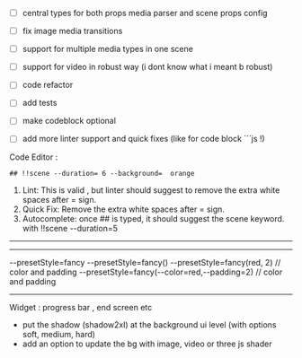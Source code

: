 - [ ] central types for both props media parser and scene props config
- [ ] fix image media transitions
- [ ] support for multiple media types in one scene
- [ ] support for video in robust way (i dont know what i meant b robust)
- [ ] code refactor
- [ ] add tests
- [ ] make codeblock optional
- [ ] add more linter support and quick fixes (like for code block ```js !)




Code Editor : 
 
```
## !!scene --duration= 6 --background=  orange
```
1. Lint:  This is valid , but linter should suggest to remove the extra white spaces after = sign.
2. Quick Fix:  Remove the extra white spaces after = sign.
3. Autocomplete: once ## is typed, it should suggest the scene keyword. with !!scene --duration=5 



---
-----
--presetStyle=fancy 
--presetStyle=fancy()
--presetStyle=fancy(red, 2) // color and padding
--presetStyle=fancy(--color=red,--padding=2) // color and padding

----
Widget : progress bar , end screen etc
- put the shadow (shadow2xl) at the background ui level (with options soft, medium, hard)
- add an option to update the bg with image, video or three js shader
